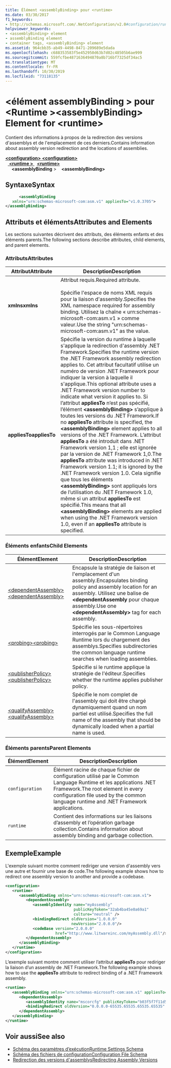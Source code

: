 ```yaml
---
title: Élément <assemblyBinding> pour <runtime>
ms.date: 03/30/2017
f1_keywords:
- http://schemas.microsoft.com/.NetConfiguration/v2.0#configuration/runtime/assemblyBinding
helpviewer_keywords:
- <assemblyBinding> element
- assemblyBinding element
- container tags, <assemblyBinding> element
ms.assetid: 964cbb35-ab49-4498-8471-209689e5dada
ms.openlocfilehash: c688353583f5e452950d63b7d02c48505b6ae999
ms.sourcegitcommit: 559fcfbe4871636494870a8b716bf7325df34ac5
ms.translationtype: MT
ms.contentlocale: fr-FR
ms.lasthandoff: 10/30/2019
ms.locfileid: "73118135"
---
```

# <a name="assemblybinding-element-for-runtime"></a><span data-ttu-id="1513e-102">\<élément assemblyBinding > pour \<Runtime ></span><span class="sxs-lookup"><span data-stu-id="1513e-102">\<assemblyBinding> Element for \<runtime></span></span>
<span data-ttu-id="1513e-103">Contient des informations à propos de la redirection des versions d'assemblys et de l'emplacement de ces derniers.</span><span class="sxs-lookup"><span data-stu-id="1513e-103">Contains information about assembly version redirection and the locations of assemblies.</span></span>  
  
<span data-ttu-id="1513e-104">[ **\<configuration>** ](../configuration-element.md)</span><span class="sxs-lookup"><span data-stu-id="1513e-104">[**\<configuration>**](../configuration-element.md)</span></span>\
<span data-ttu-id="1513e-105">&nbsp;&nbsp;[ **\<runtime >** ](runtime-element.md)</span><span class="sxs-lookup"><span data-stu-id="1513e-105">&nbsp;&nbsp;[**\<runtime>**](runtime-element.md)</span></span>\
<span data-ttu-id="1513e-106">&nbsp;&nbsp;&nbsp;&nbsp; **\<assemblyBinding** ></span><span class="sxs-lookup"><span data-stu-id="1513e-106">&nbsp;&nbsp;&nbsp;&nbsp;**\<assemblyBinding>**</span></span>  
  
## <a name="syntax"></a><span data-ttu-id="1513e-107">Syntaxe</span><span class="sxs-lookup"><span data-stu-id="1513e-107">Syntax</span></span>  
  
```xml  
      <assemblyBinding    
   xmlns="urn:schemas-microsoft-com:asm.v1" appliesTo="v1.0.3705">  
</assemblyBinding>  
```  
  
## <a name="attributes-and-elements"></a><span data-ttu-id="1513e-108">Attributs et éléments</span><span class="sxs-lookup"><span data-stu-id="1513e-108">Attributes and Elements</span></span>  
 <span data-ttu-id="1513e-109">Les sections suivantes décrivent des attributs, des éléments enfants et des éléments parents.</span><span class="sxs-lookup"><span data-stu-id="1513e-109">The following sections describe attributes, child elements, and parent elements.</span></span>  
  
### <a name="attributes"></a><span data-ttu-id="1513e-110">Attributs</span><span class="sxs-lookup"><span data-stu-id="1513e-110">Attributes</span></span>  
  
|<span data-ttu-id="1513e-111">Attribut</span><span class="sxs-lookup"><span data-stu-id="1513e-111">Attribute</span></span>|<span data-ttu-id="1513e-112">Description</span><span class="sxs-lookup"><span data-stu-id="1513e-112">Description</span></span>|  
|---------------|-----------------|  
|<span data-ttu-id="1513e-113">**xmlns**</span><span class="sxs-lookup"><span data-stu-id="1513e-113">**xmlns**</span></span>|<span data-ttu-id="1513e-114">Attribut requis.</span><span class="sxs-lookup"><span data-stu-id="1513e-114">Required attribute.</span></span><br /><br /> <span data-ttu-id="1513e-115">Spécifie l'espace de noms XML requis pour la liaison d'assembly.</span><span class="sxs-lookup"><span data-stu-id="1513e-115">Specifies the XML namespace required for assembly binding.</span></span> <span data-ttu-id="1513e-116">Utilisez la chaîne « urn:schemas-microsoft-com:asm.v1 » comme valeur.</span><span class="sxs-lookup"><span data-stu-id="1513e-116">Use the string "urn:schemas-microsoft-com:asm.v1" as the value.</span></span>|  
|<span data-ttu-id="1513e-117">**appliesTo**</span><span class="sxs-lookup"><span data-stu-id="1513e-117">**appliesTo**</span></span>|<span data-ttu-id="1513e-118">Spécifie la version du runtime à laquelle s'applique la redirection d'assembly .NET Framework.</span><span class="sxs-lookup"><span data-stu-id="1513e-118">Specifies the runtime version the .NET Framework assembly redirection applies to.</span></span> <span data-ttu-id="1513e-119">Cet attribut facultatif utilise un numéro de version .NET Framework pour indiquer la version à laquelle il s'applique.</span><span class="sxs-lookup"><span data-stu-id="1513e-119">This optional attribute uses a .NET Framework version number to indicate what version it applies to.</span></span> <span data-ttu-id="1513e-120">Si l’attribut **appliesTo** n’est pas spécifié, l’élément **\<assemblyBinding>** s’applique à toutes les versions du .NET Framework.</span><span class="sxs-lookup"><span data-stu-id="1513e-120">If no **appliesTo** attribute is specified, the **\<assemblyBinding>** element applies to all versions of the .NET Framework.</span></span> <span data-ttu-id="1513e-121">L’attribut **appliesTo** a été introduit dans .NET Framework version 1,1 ; elle est ignorée par la version de .NET Framework 1,0.</span><span class="sxs-lookup"><span data-stu-id="1513e-121">The **appliesTo** attribute was introduced in .NET Framework version 1.1; it is ignored by the .NET Framework version 1.0.</span></span> <span data-ttu-id="1513e-122">Cela signifie que tous les éléments **\<assemblyBinding>** sont appliqués lors de l’utilisation du .NET Framework 1.0, même si un attribut **appliesTo** est spécifié.</span><span class="sxs-lookup"><span data-stu-id="1513e-122">This means that all **\<assemblyBinding>** elements are applied when using the .NET Framework version 1.0, even if an **appliesTo** attribute is specified.</span></span>|  
  
### <a name="child-elements"></a><span data-ttu-id="1513e-123">Éléments enfants</span><span class="sxs-lookup"><span data-stu-id="1513e-123">Child Elements</span></span>  
  
|<span data-ttu-id="1513e-124">Élément</span><span class="sxs-lookup"><span data-stu-id="1513e-124">Element</span></span>|<span data-ttu-id="1513e-125">Description</span><span class="sxs-lookup"><span data-stu-id="1513e-125">Description</span></span>|  
|-------------|-----------------|  
|[<span data-ttu-id="1513e-126">\<dependentAssembly></span><span class="sxs-lookup"><span data-stu-id="1513e-126">\<dependentAssembly></span></span>](dependentassembly-element.md)|<span data-ttu-id="1513e-127">Encapsule la stratégie de liaison et l'emplacement d'un assembly.</span><span class="sxs-lookup"><span data-stu-id="1513e-127">Encapsulates binding policy and assembly location for an assembly.</span></span> <span data-ttu-id="1513e-128">Utilisez une balise de **\<dependentAssembly** pour chaque assembly.</span><span class="sxs-lookup"><span data-stu-id="1513e-128">Use one **\<dependentAssembly>** tag for each assembly.</span></span>|  
|[<span data-ttu-id="1513e-129">\<probing></span><span class="sxs-lookup"><span data-stu-id="1513e-129">\<probing></span></span>](probing-element.md)|<span data-ttu-id="1513e-130">Spécifie les sous-répertoires interrogés par le Common Language Runtime lors du chargement des assemblys.</span><span class="sxs-lookup"><span data-stu-id="1513e-130">Specifies subdirectories the common language runtime searches when loading assemblies.</span></span>|  
|[<span data-ttu-id="1513e-131">\<publisherPolicy></span><span class="sxs-lookup"><span data-stu-id="1513e-131">\<publisherPolicy></span></span>](publisherpolicy-element.md)|<span data-ttu-id="1513e-132">Spécifie si le runtime applique la stratégie de l'éditeur.</span><span class="sxs-lookup"><span data-stu-id="1513e-132">Specifies whether the runtime applies publisher policy.</span></span>|  
|[<span data-ttu-id="1513e-133">\<qualifyAssembly></span><span class="sxs-lookup"><span data-stu-id="1513e-133">\<qualifyAssembly></span></span>](qualifyassembly-element.md)|<span data-ttu-id="1513e-134">Spécifie le nom complet de l'assembly qui doit être chargé dynamiquement quand un nom partiel est utilisé.</span><span class="sxs-lookup"><span data-stu-id="1513e-134">Specifies the full name of the assembly that should be dynamically loaded when a partial name is used.</span></span>|  
  
### <a name="parent-elements"></a><span data-ttu-id="1513e-135">Éléments parents</span><span class="sxs-lookup"><span data-stu-id="1513e-135">Parent Elements</span></span>  
  
|<span data-ttu-id="1513e-136">Élément</span><span class="sxs-lookup"><span data-stu-id="1513e-136">Element</span></span>|<span data-ttu-id="1513e-137">Description</span><span class="sxs-lookup"><span data-stu-id="1513e-137">Description</span></span>|  
|-------------|-----------------|  
|`configuration`|<span data-ttu-id="1513e-138">Élément racine de chaque fichier de configuration utilisé par le Common Language Runtime et les applications .NET Framework.</span><span class="sxs-lookup"><span data-stu-id="1513e-138">The root element in every configuration file used by the common language runtime and .NET Framework applications.</span></span>|  
|`runtime`|<span data-ttu-id="1513e-139">Contient des informations sur les liaisons d’assembly et l’opération garbage collection.</span><span class="sxs-lookup"><span data-stu-id="1513e-139">Contains information about assembly binding and garbage collection.</span></span>|  
  
## <a name="example"></a><span data-ttu-id="1513e-140">Exemple</span><span class="sxs-lookup"><span data-stu-id="1513e-140">Example</span></span>  
 <span data-ttu-id="1513e-141">L'exemple suivant montre comment rediriger une version d'assembly vers une autre et fournir une base de code.</span><span class="sxs-lookup"><span data-stu-id="1513e-141">The following example shows how to redirect one assembly version to another and provide a codebase.</span></span>  
  
```xml  
<configuration>  
   <runtime>  
      <assemblyBinding xmlns="urn:schemas-microsoft-com:asm.v1">  
         <dependentAssembly>  
            <assemblyIdentity name="myAssembly"  
                              publicKeyToken="32ab4ba45e0a69a1"  
                              culture="neutral" />  
            <bindingRedirect oldVersion="1.0.0.0"  
                             newVersion="2.0.0.0"/>  
            <codeBase version="2.0.0.0"  
                      href="http://www.litwareinc.com/myAssembly.dll"/>  
         </dependentAssembly>  
      </assemblyBinding>  
   </runtime>  
</configuration>  
```  
  
 <span data-ttu-id="1513e-142">L’exemple suivant montre comment utiliser l’attribut **appliesTo** pour rediriger la liaison d’un assembly de .NET Framework.</span><span class="sxs-lookup"><span data-stu-id="1513e-142">The following example shows how to use the **appliesTo** attribute to redirect binding of a .NET Framework assembly.</span></span>  
  
```xml  
<runtime>  
   <assemblyBinding xmlns="urn:schemas-microsoft-com:asm.v1" appliesTo="v1.0.3705">  
      <dependentAssembly>   
         <assemblyIdentity name="mscorcfg" publicKeyToken="b03f5f7f11d50a3a" culture=""/>  
         <bindingRedirect oldVersion="0.0.0.0-65535.65535.65535.65535" newVersion="1.0.3300.0"/>  
      </dependentAssembly>  
   </assemblyBinding>  
</runtime>  
```  
  
## <a name="see-also"></a><span data-ttu-id="1513e-143">Voir aussi</span><span class="sxs-lookup"><span data-stu-id="1513e-143">See also</span></span>

- [<span data-ttu-id="1513e-144">Schéma des paramètres d’exécution</span><span class="sxs-lookup"><span data-stu-id="1513e-144">Runtime Settings Schema</span></span>](index.md)
- [<span data-ttu-id="1513e-145">Schéma des fichiers de configuration</span><span class="sxs-lookup"><span data-stu-id="1513e-145">Configuration File Schema</span></span>](../index.md)
- [<span data-ttu-id="1513e-146">Redirection des versions d'assemblys</span><span class="sxs-lookup"><span data-stu-id="1513e-146">Redirecting Assembly Versions</span></span>](../../redirect-assembly-versions.md)
